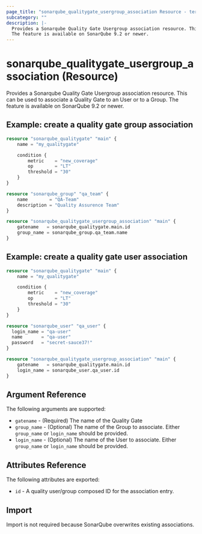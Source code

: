 ```yaml
---
page_title: "sonarqube_qualitygate_usergroup_association Resource - terraform-provider-sonarqube"
subcategory: ""
description: |-
  Provides a Sonarqube Quality Gate Usergroup association resource. This can be used to associate a Quality Gate to an User or to a Group.
  The feature is available on SonarQube 9.2 or newer.
---
```


# sonarqube_qualitygate_usergroup_association (Resource)

Provides a Sonarqube Quality Gate Usergroup association resource. This can be used to associate a Quality Gate to an User or to a Group.
The feature is available on SonarQube 9.2 or newer.

## Example: create a quality gate group association

```terraform
resource "sonarqube_qualitygate" "main" {
    name = "my_qualitygate"

    condition {
        metric    = "new_coverage"
        op        = "LT"
        threshold = "30"
    }
}

resource "sonarqube_group" "qa_team" {
    name        = "QA-Team"
    description = "Quality Assurence Team"
}

resource "sonarqube_qualitygate_usergroup_association" "main" {
    gatename   = sonarqube_qualitygate.main.id
    group_name = sonarqube_group.qa_team.name
}
```

## Example: create a quality gate user association

```terraform
resource "sonarqube_qualitygate" "main" {
    name = "my_qualitygate"

    condition {
        metric    = "new_coverage"
        op        = "LT"
        threshold = "30"
    }
}

resource "sonarqube_user" "qa_user" {
  login_name = "qa-user"
  name       = "qa-user"
  password   = "secret-sauce37!"
}

resource "sonarqube_qualitygate_usergroup_association" "main" {
    gatename   = sonarqube_qualitygate.main.id
    login_name = sonarqube_user.qa_user.id
}
```

## Argument Reference

The following arguments are supported:

- `gatename` - (Required) The name of the Quality Gate
- `group_name` - (Optional) The name of the Group to associate. Either `group_name` or `login_name` should be provided.
- `login_name` - (Optional) The name of the User to associate. Either `group_name` or `login_name` should be provided.

## Attributes Reference

The following attributes are exported:

- `id` - A quality user/group composed ID for the association entry.

## Import

Import is not required because SonarQube overwrites existing associations.
